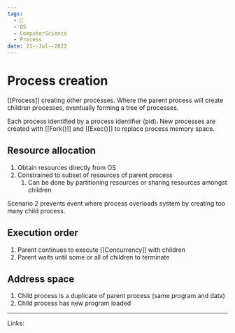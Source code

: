```yaml
---
tags:
  - 🌱
  - OS
  - ComputerScience
  - Process
date: 21--Jul--2022
---
```


# Process creation

[[Process]] creating other processes. Where the parent process will create children processes, eventually forming a tree of processes.

Each process identified by a process identifier (pid). New processes are created with [[Fork()]] and [[Exec()]] to replace process memory space.

## Resource allocation
1. Obtain resources directly from OS
2. Constrained to subset of resources of parent process
    1. Can be done by partitioning resources or sharing resources amongst children

Scenario 2 prevents event where process overloads system by creating too many child process.

## Execution order
1. Parent continues to execute [[Concurrency]] with children
2. Parent waits until some or all of children to terminate

## Address space
1. Child process is a duplicate of parent process (same program and data)
2. Child process has new program loaded

---
Links: 